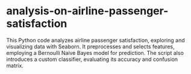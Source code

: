 # analysis-on-airline-passenger-satisfaction
This Python code analyzes airline passenger satisfaction, exploring and visualizing data with Seaborn. It preprocesses and selects features, employing a Bernoulli Naive Bayes model for prediction. The script also introduces a custom classifier, evaluating its accuracy and confusion matrix.
